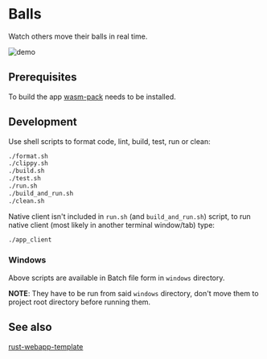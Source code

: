 # Balls

Watch others move their balls in real time.

![demo](https://i.imgur.com/JnURjwI.gif)

## Prerequisites

To build the app [wasm-pack](https://rustwasm.github.io/wasm-pack) needs to be installed.

## Development

Use shell scripts to format code, lint, build, test, run or clean:

```bash
./format.sh
./clippy.sh
./build.sh
./test.sh
./run.sh
./build_and_run.sh
./clean.sh
```

Native client isn't included in `run.sh` (and `build_and_run.sh`) script,
to run native client (most likely in another terminal window/tab) type:

```bash
./app_client
```

### Windows 

Above scripts are available in Batch file form in `windows` directory.

**NOTE**: They have to be run from said `windows` directory, don't move them to project root directory before running them.

## See also

[rust-webapp-template](https://github.com/zduny/rust-webapp-template)
